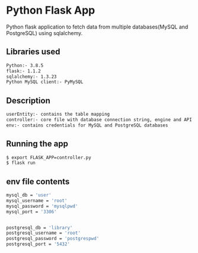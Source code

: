 # Python Flask App

Python flask application to fetch data from multiple databases(MySQL and PostgreSQL) using sqlalchemy.

## Libraries used

```bash
Python:- 3.8.5
flask:- 1.1.2
sqlalchemy:- 1.3.23
Python MySQL client:- PyMySQL
```

## Description

```bash
userEntity:- contains the table mapping
controller:- core file with database connection string, engine and API routes
env:- contains credentials for MySQL and PostgreSQL databases
```

## Running the app

```bash
$ export FLASK_APP=controller.py
$ flask run
```

## env file contents

```bash
mysql_db = 'user'
mysql_username = 'root'
mysql_password = 'mysqlpwd'
mysql_port = '3306'


postgresql_db = 'library'
postgresql_username = 'root'
postgresql_password = 'postgrespwd'
postgresql_port = '5432'
```

